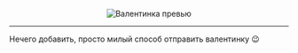 <p align="center">
  <img src="https://raw.githubusercontent.com/N-E-O-N-I-X/Valentine/valentine.gif" alt="Валентинка превью">
</p>

___

Нечего добавить, просто милый способ отправить валентинку :wink:
